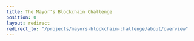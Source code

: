```yaml
---
title: The Mayor's Blockchain Challenge
position: 0
layout: redirect
redirect_to: "/projects/mayors-blockchain-challenge/about/overview"
---
```


